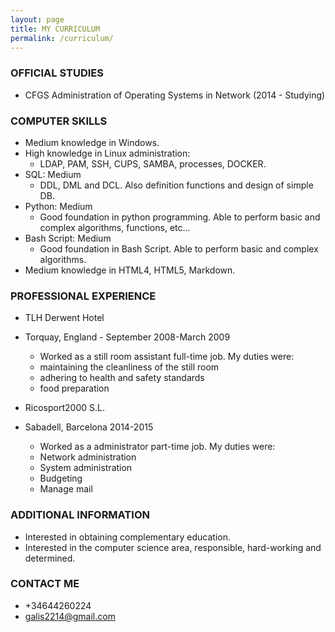 ```yaml
---
layout: page
title: MY CURRICULUM
permalink: /curriculum/
---
```


### **OFFICIAL STUDIES**
* CFGS Administration of Operating Systems in Network (2014 - Studying)

### **COMPUTER SKILLS**
* Medium knowledge in Windows.
* High knowledge in Linux administration:
  * LDAP, PAM, SSH, CUPS, SAMBA, processes, DOCKER. 
* SQL: Medium
  * DDL, DML and DCL. Also definition functions and design of simple DB. 
* Python: Medium
  * Good foundation in python programming. Able to perform basic and complex algorithms, functions, etc...
* Bash Script: Medium
  * Good foundation in Bash Script. Able to perform basic and complex algorithms.
* Medium knowledge in HTML4, HTML5, Markdown. 

### **PROFESSIONAL EXPERIENCE**
 * TLH Derwent Hotel
 * Torquay, England - September 2008-March 2009
   * Worked as a still room assistant full-time job. My duties were:
    * maintaining the cleanliness of the still room
    * adhering to health and safety standards
    * food preparation

* Ricosport2000 S.L.
* Sabadell, Barcelona 2014-2015
   * Worked as a administrator part-time job. My duties were:
    * Network administration
    * System administration
    * Budgeting
    * Manage mail

### **ADDITIONAL INFORMATION**

* Interested in obtaining complementary education.
* Interested in the computer science area, responsible, hard-working and determined.

### **CONTACT ME**

* +34644260224
* [galis2214@gmail.com](mailto:galis2214@gmail.com)

